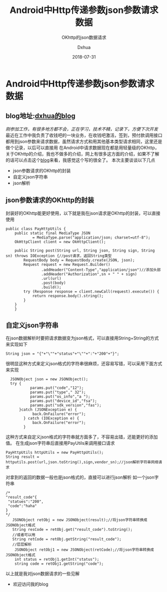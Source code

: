 ﻿---
layout:     post                    # 使用的布局（不需要改）
title:      Android中Http传递参数json参数请求数据               # 标题
subtitle:   OKhttp的json数据请求 #副标题
date:       2018-07-31              # 时间
author:     Dxhua                      # 作者
header-img: img/Android_logo.jpg    #这篇文章标题背景图片
catalog: true                       # 是否归档
tags:                               #标签
    - android
    - json
    - OkHttp
---

# Android中Http传递参数json参数请求数据 #
## blog地址:[dxhua的blog](dxhua.top)
*刚参加工作，有很多地方都不会，正在学习，技术不精，记录下，方便下次开发*  
最近在工作中我负责了收钱吧的一块业务，在收钱吧激活，签到，预付款调用接口都用到json参数来请求数据，虽然请求方式和用其他基本类型请求相同，这里还是做个记录，以后可以直接用
在Android中请求数据现在都是用轻量级的OKhttp，关于OKhttp的介绍，我也不做多的介绍，网上有很多这方面的介绍，如果不了解的话可以点击这个[blog](https://blog.csdn.net/admans/article/details/79784543)来看，我感觉这个写的很全了。
本次主要谈谈以下几点
- json参数请求的OKhttp的封装
- 自定义json字符串
- json解析
## json参数请求的OKhttp的封装
封装好的OKhttp能更好使用，以下就是我在json请求是OKhttp的封装，可以直接使用

```
public class PayHttpUtils {
    public static final MediaType JSON
            = MediaType.parse("application/json; charset=utf-8");
    OkHttpClient client = new OkHttpClient();

    public String post(String url, String json, String sign, String sn) throws IOException {//post请求，返回String类型
        RequestBody body = RequestBody.create(JSON, json);
        Request request = new Request.Builder()
                .addHeader("Content-Type","application/json")//添加头部
                .addHeader("Authorization",sn + " " + sign)
                .url(url)
                .post(body)
                .build();
        try (Response response = client.newCall(request).execute()) {
            return response.body().string();
        }
    }
    }
```

## 自定义json字符串
在json数据解析时要把请求数据变为json格式，可以直接用String+String的方式来实现如下

```
String json = "{"+"\""+"status"+"\""+":"+"200"+"}";
```

很明显这种方式来定义json格式的字符串很麻烦，还容易写错，可以采用下面方式来实现
```
  JSONObject json = new JSONObject();
  try {
           params.put("code","12");
           params.put("type"," 32");
           params.put("os_info","a ");
           params.put("device_id","fsa");
           params.put("sdk_version","fas");
      }catch (JSONException e) {
            back.OnFailure("error");
        } catch (IOException e) {
            back.OnFailure("error");
        }
```
这种方式来自定义json格式的字符串就方面多了，不容易出错，还能更好的添加值。
在生成json字符串后直接用PayUtils来调用接口请求
```
PayHttpUtils httpUtils = new PayHttpUtils();
String result = httputils.post(url,json.toString(),sign,vendor_sn);//json解析字符串网络请求
```
对拿到的返回的数据一般也是json格式的，直接可以进行json解析 如一个json字符串
```
/*
"result_code"{
 "statues":"200",
 "code":"haha"
}
*/
   JSONObject retObj = new JSONObject(result);//将json字符串转换成JSONObject格式
   String resCode = retObj.get("result_code").toString();
   //或者可以用
   String retCode = retObj.getString("result_code");
   //层层解析
    JSONObject retObj1 = new JSONObject(retCode);//将json字符串转换成JSONObject格式
    int status = retObj1.getInt("status");
    string code = retObj1.getString("code");
```
以上就是我对json数据请求的一些见解
- 欢迎访问我的blog
